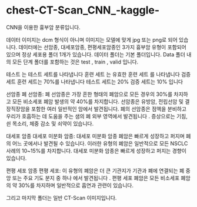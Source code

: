 # chest-CT-Scan_CNN_-kaggle-
CNN을 이용한 흉부암 분류입니다.

데이터
이미지는 dcm 형식이 아니며 이미지는 모델에 맞게 jpg 또는 png로 되어 있습니다. 데이터에는
선암종, 대세포암종, 편평세포암종인 3가지 흉부암 유형이 포함되어 있으며 정상 세포용 폴더 1개가 있습니다.
데이터 폴더는 기본 폴더입니다. Data 폴더 내의 모든 단계 폴더를 포함하는
것은 test , train , valid 입니다.

테스트 는 테스트 세트를 나타냅니다
훈련 세트 는
유효한 훈련 세트 를 나타냅니다 검증 세트
훈련 세트는 70%를
나타냅니다 테스트 세트는 20%
검증 세트는 10% 입니다

선암종
폐 선암종: 폐 선암종은 가장 흔한 형태의 폐암으로
모든 경우의 30%를 차지하고
모든 비소세포 폐암 발생의 약 40%를 차지합니다. 선암종은
유방암, 전립선암 및 결장직장암을 포함한 여러 일반적인 암에서 발견됩니다. 폐의 선암종은 점액을 분비하고 우리가 호흡하는 데 도움을 주는 샘의
폐 외부 영역에서 발견됩니다 . 증상으로는 기침, 쉰 목소리, 체중 감소 및 쇠약이 있습니다.

대세포 암종
대세포 미분화 암종: 대세포 미분화 암종 폐암은 빠르게 성장하고 퍼지며
폐의 어느 곳에서나 발견될 수 있습니다. 이러한 유형의 폐암은 일반적으로
모든 NSCLC 사례의 10~15%를 차지합니다.
대세포 미분화 암종은 빠르게 성장하고 퍼지는 경향이 있습니다.

편평 세포 암종
편평 세포: 이 유형의 폐암은 더 큰 기관지가 기관과 폐에 연결되는 폐 중앙
또는 주요 기도 분지 중 하나 에서 발견됩니다 . 편평 세포 폐암은 모든 비소세포 폐암
의 약 30%를 차지하며 일반적으로 흡연과 관련이 있습니다.

그리고 마지막 폴더는 일반 CT-Scan 이미지입니다.
